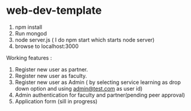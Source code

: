 # web-dev-template
1. npm install
2. Run mongod
3. node server.js ( I do npm start which starts node server)
4. browse to localhost:3000




Working features :
1. Register new user as partner.
2. Register new user as faculty.
3. Register new user as Admin ( by selecting service learning as drop down option and using admin@test.com as user id)
4. Admin authentication for faculty and partner(pending peer approval)
5. Application form (sill in progress)
